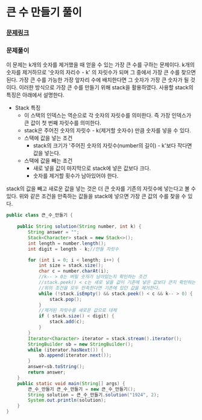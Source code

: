 # 큰 수 만들기 풀이

### [문제링크](https://school.programmers.co.kr/learn/courses/30/lessons/42883)

### 문제풀이
이 문제는 k개의 숫자를 제거했을 때 얻을 수 있는 가장 큰 수를 구하는 문제이다.
k개의 숫자를 제거하므로 '숫자의 자리수 - k' 의 자릿수가 되며 그 중에서 가장 큰 수를 찾으면 된다.
가장 큰 수를 가능한 가장 앞자리 수에 배치한다면 그 숫자가 가장 큰 숫자가 될 것이다.
이러한 방식으로 가장 큰 수를 만들기 위해 stack을 활용하였다. 사용할 stack의 특징은 아래에서 설명한다.
 + Stack 특징
   + 이 스택의 인덱스는 역순으로 각 숫자의 자릿수를 의미한다. 즉 가장 인덱스가 큰 값이 첫 번째 자릿수를 의미한다.
   + stack은 주어진 숫자의 자릿수 - k(제거할 숫자수) 만큼 숫자를 넣을 수 있다.
   + 스택에 값을 넣는 조건
     + stack의 크기가 '주어진 숫자의 자릿수(number의 길이) - k'보다 작다면 값을 넣는다.
   + 스택에 값을 빼는 조건
     + 새로 넣을 값이 마지막으로 stack에 넣은 값보다 크다.
     + 숫자를 제거할 횟수가 남아있어야 한다. 
     
stack의 값을 빼고 새로운 값을 넣는 것은 더 큰 숫자를 기존의 자릿수에 넣는다고 볼 수 있다.
위와 같은 조건을 만족하는 값들을 stack에 넣으면 가장 큰 값의 수를 찾을 수 있다.
```java
public class 큰_수_만들기 {
    
    public String solution(String number, int k) {
        String answer = "";
        Stack<Character> stack = new Stack<>();
        int length = number.length();
        int digit = length - k;//만들 자릿수

        for (int i = 0; i < length; i++) {
            int size = stack.size();
            char c = number.charAt(i);
            //k-- > 0는 버릴 숫자가 남아있는지 확인하는 조건
            //stack.peek() < c는 새로 넣을 값이 기존에 넣은 값보다 큰지 확인하는 조건
            //위의 조건을 모두 만족한다면 기존에 있던 값을 제거한다.
            while (!stack.isEmpty() && stack.peek() < c && k-- > 0) {
                stack.pop();
            }
            //제거된 자릿수를 새로운 값으로 대체
            if ( stack.size() < digit) {
                stack.add(c);
            }
        }
        Iterator<Character> iterator = stack.stream().iterator();
        StringBuilder sb = new StringBuilder();
        while (iterator.hasNext()) {
            sb.append(iterator.next());
        }
        answer=sb.toString();
        return answer;
    }
    public static void main(String[] args) {
        큰_수_만들기 큰_수_만들기 = new 큰_수_만들기();
        String solution = 큰_수_만들기.solution("1924", 2);
        System.out.println(solution);
    }
}
```